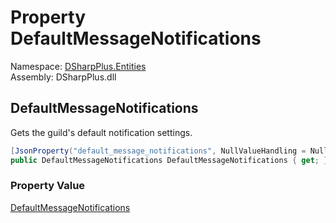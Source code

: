 # Property DefaultMessageNotifications

Namespace: [DSharpPlus.Entities](DSharpPlus.Entities.md)  
Assembly: DSharpPlus.dll

## <a id="DSharpPlus_Entities_DiscordGuild_DefaultMessageNotifications"></a>DefaultMessageNotifications

Gets the guild's default notification settings.

```csharp
[JsonProperty("default_message_notifications", NullValueHandling = NullValueHandling.Ignore)]
public DefaultMessageNotifications DefaultMessageNotifications { get; }
```

### Property Value

[DefaultMessageNotifications](DSharpPlus.Entities.DefaultMessageNotifications.md)

